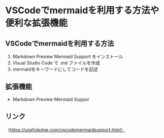 # VSCodeでmermaidを利用する方法や便利な拡張機能

## VSCodeでmermaidを利用する方法
1. Markdown Preview Mermaid Support をインストール
2. Visual Studio Code で .md ファイルを作成
3. mermaidをキーワードにしてコードを記述 
   
## 拡張機能
- Markdown Preview Mermaid Suppor

## リンク
（https://usefuledge.com/vscodemermaidsupport.html）